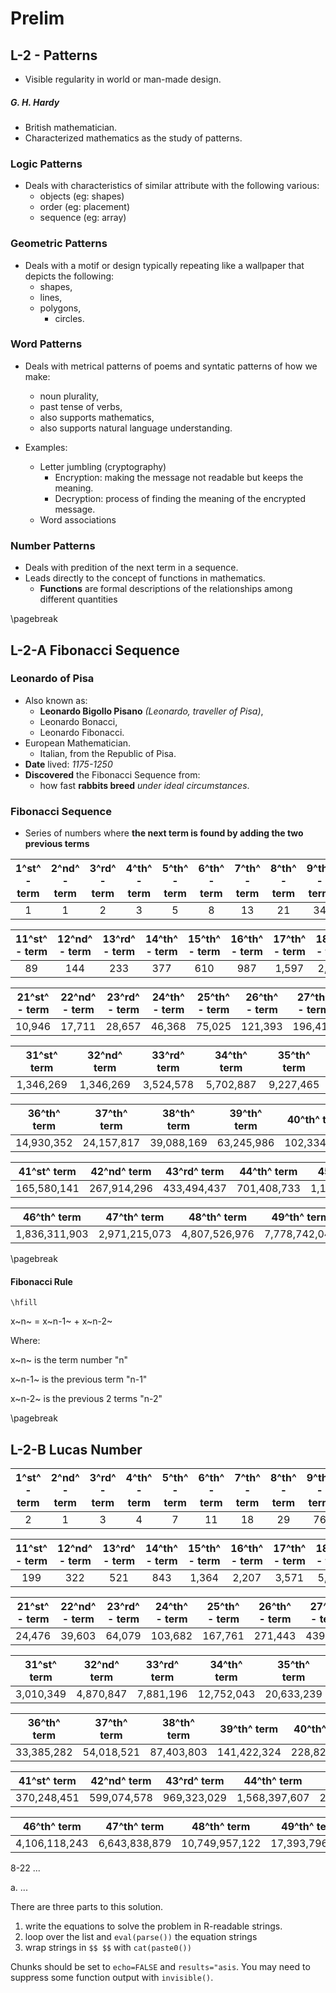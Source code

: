 # Prelim

## L-2 - Patterns
- Visible regularity in world or man-made design.

##### G. H. Hardy
- British mathematician.
- Characterized mathematics as the study of patterns.

### Logic Patterns
- Deals with characteristics of similar attribute with the following various:
    - objects (eg: shapes)
    - order (eg: placement)
    - sequence (eg: array)

### Geometric Patterns
- Deals with a motif or design typically repeating like a wallpaper that depicts the following:
    - shapes,
    - lines,
    - polygons,
        - circles.

### Word Patterns
- Deals with metrical patterns of poems and syntatic patterns of how we make:
    - noun plurality,
    - past tense of verbs,
    - also supports mathematics,
    - also supports natural language understanding.

- Examples:
    - Letter jumbling (cryptography)
        - Encryption: making the message not readable but keeps the meaning.
        - Decryption: process of finding the meaning of the encrypted message.
    - Word associations
    
### Number Patterns
- Deals with predition of the next term in a sequence.
- Leads directly to the concept of functions in mathematics.
    - **Functions** are formal descriptions of the relationships among different quantities

\pagebreak

## L-2-A Fibonacci Sequence

### Leonardo of Pisa
- Also known as:
    - **Leonardo Bigollo Pisano** *(Leonardo, traveller of Pisa)*,
    - Leonardo Bonacci,
    - Leonardo Fibonacci.
- European Mathematician.
    - Italian, from the Republic of Pisa.
- **Date** lived: *1175-1250*
- **Discovered** the Fibonacci Sequence from:
    - how fast **rabbits breed** *under ideal circumstances*.

### Fibonacci Sequence
- Series of numbers where **the next term is found by adding the two previous terms**

| 1^st^ - term   | 2^nd^ - term	| 3^rd^ - term	| 4^th^ - term	| 5^th^ - term	| 6^th^ - term	| 7^th^ - term	| 8^th^ - term	| 9^th^ - term	| 10^th^ - term	| 
| :-----------: | :-----------: | :-----------: | :-----------: | :-----------: | :-----------: | :-----------: | :-----------: | :-----------: | :-----------: |
| 1             | 1             | 2             | 3             | 5             | 8             | 13            | 21            | 34            | 55            |

| 11^st^ - term  | 12^nd^ - term	| 13^rd^ - term	| 14^th^ - term	| 15^th^ - term	| 16^th^ - term	| 17^th^ - term	| 18^th^ - term	| 19^th^ - term	| 20^th^ - term	| 
| :-----------: | :-----------: | :-----------: | :-----------: | :-----------: | :-----------: | :-----------: | :-----------: | :-----------: | :-----------: |
| 89            | 144           | 233           | 377           | 610           | 987           | 1,597         | 2,584         | 4,181         | 6,765         |

| 21^st^ - term  | 22^nd^ - term	| 23^rd^ - term	| 24^th^ - term	| 25^th^ - term	| 26^th^ - term	| 27^th^ - term	| 28^th^ - term	| 29^th^ - term	| 30^th^ - term	| 
| :-----------: | :-----------: | :-----------: | :-----------: | :-----------: | :-----------: | :-----------: | :-----------: | :-----------: | :-----------: |
| 10,946        | 17,711        | 28,657        | 46,368        | 75,025        | 121,393       | 196,418       | 317,811       | 514,229       | 832,040       |

| 31^st^ term  | 32^nd^ term	| 33^rd^ term	| 34^th^ term	| 35^th^ term	|
| :-----------: | :-----------: | :-----------: | :-----------: | :-----------: |
| 1,346,269     | 1,346,269     | 3,524,578     | 5,702,887     | 9,227,465     |

| 36^th^ term	| 37^th^ term	| 38^th^ term	| 39^th^ term	| 40^th^ term	| 
| :-----------: | :-----------: | :-----------: | :-----------: | :-----------: |
| 14,930,352    | 24,157,817    | 39,088,169    | 63,245,986    | 102,334,155   |

| 41^st^ term  | 42^nd^ term	| 43^rd^ term	| 44^th^ term	| 45^th^ term	| 
| :-----------: | :-----------: | :-----------: | :-----------: | :-----------: |
| 165,580,141   | 267,914,296   | 433,494,437   | 701,408,733   | 1,134,903,170 |

| 46^th^ term	| 47^th^ term	| 48^th^ term	| 49^th^ term	| 50^th^ term	|
| :-----------: | :-----------: | :-----------: | :-----------: | :-----------: |
| 1,836,311,903 | 2,971,215,073 | 4,807,526,976 | 7,778,742,049 | 12,586,269,025 |

\pagebreak

#### Fibonacci Rule

````{=latex}
\hfill
````

x~n~ = x~n-1~ + x~n-2~

Where:

x~n~ is the term number "n"

x~n-1~ is the previous term "n-1"

x~n-2~ is the previous 2 terms "n-2"


\pagebreak

## L-2-B Lucas Number

| 1^st^ - term   | 2^nd^ - term	| 3^rd^ - term	| 4^th^ - term	| 5^th^ - term	| 6^th^ - term	| 7^th^ - term	| 8^th^ - term	| 9^th^ - term	| 10^th^ - term	| 
| :-----------: | :-----------: | :-----------: | :-----------: | :-----------: | :-----------: | :-----------: | :-----------: | :-----------: | :-----------: |
| 2             | 1             | 3             | 4             | 7             | 11            | 18            | 29            | 76            | 123            |

| 11^st^ - term  | 12^nd^ - term	| 13^rd^ - term	| 14^th^ - term	| 15^th^ - term	| 16^th^ - term	| 17^th^ - term	| 18^th^ - term	| 19^th^ - term	| 20^th^ - term	| 
| :-----------: | :-----------: | :-----------: | :-----------: | :-----------: | :-----------: | :-----------: | :-----------: | :-----------: | :-----------: |
| 199           | 322           | 521           | 843           | 1,364         | 2,207         | 3,571         | 5,778         | 9,349         | 15,127        |

| 21^st^ - term  | 22^nd^ - term	| 23^rd^ - term	| 24^th^ - term	| 25^th^ - term	| 26^th^ - term	| 27^th^ - term	| 28^th^ - term	| 29^th^ - term	| 30^th^ - term	| 
| :-----------: | :-----------: | :-----------: | :-----------: | :-----------: | :-----------: | :-----------: | :-----------: | :-----------: | :-----------: |
| 24,476        | 39,603        | 64,079        | 103,682       | 167,761       | 271,443       | 439,204       | 710,647       | 1,149,851     | 1,860,498     |

| 31^st^ term  | 32^nd^ term	| 33^rd^ term	| 34^th^ term	| 35^th^ term	|
| :-----------: | :-----------: | :-----------: | :-----------: | :-----------: |
| 3,010,349     | 4,870,847     | 7,881,196     | 12,752,043    | 20,633,239    |

| 36^th^ term	| 37^th^ term	| 38^th^ term	| 39^th^ term	| 40^th^ term	|
| :-----------: | :-----------: | :-----------: | :-----------: | :-----------: |
| 33,385,282    | 54,018,521    | 87,403,803    | 141,422,324   | 228,826,127   |

| 41^st^ term  | 42^nd^ term	| 43^rd^ term	| 44^th^ term	| 45^th^ term	|
| :-----------: | :-----------: | :-----------: | :-----------: | :-----------: |
| 370,248,451   | 599,074,578   | 969,323,029   | 1,568,397,607 | 2,537,720,636 |

| 46^th^ term	| 47^th^ term	| 48^th^ term	| 49^th^ term	| 50^th^ term	| 
| :-----------: | :-----------: | :-----------: | :-----------: | :-----------: |
| 4,106,118,243 | 6,643,838,879 | 10,749,957,122 | 17,393,796,001 | 28,143,753,123 |


8-22 ...

a. ...

There are three parts to this solution.

1. write the equations to solve the problem in R-readable strings.
2. loop over the list and `eval(parse())` the equation strings
3. wrap strings in `$$ $$` with `cat(paste0())`

Chunks should be set to `echo=FALSE` and `results="asis`. You may need to suppress some function output with `invisible()`.


